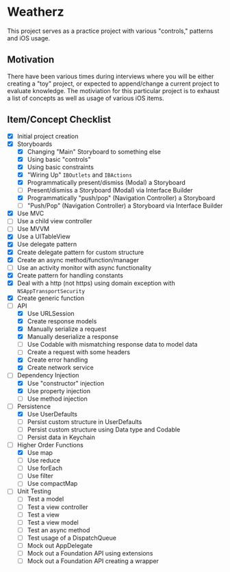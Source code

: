 # Weatherz

This project serves as a practice project with various "controls," patterns and iOS usage.

## Motivation

There have been various times during interviews where you will be either creating a "toy" project, or expected to append/change a current project to evaluate knowledge.  The motiviation for this particular project is to exhaust a list of concepts as well as usage of various iOS items.

## Item/Concept Checklist

- [x] Initial project creation
- [x] Storyboards
  - [x] Changing "Main" Storyboard to something else
  - [x] Using basic "controls"
  - [x] Using basic constraints
  - [x] "Wiring Up" `IBOutlets` and `IBActions`
  - [x] Programmatically present/dismiss (Modal) a Storyboard
  - [ ] Present/dismiss a Storyboard (Modal) via Interface Builder
  - [x] Programmatically "push/pop" (Navigation Controller) a Storyboard
  - [ ] "Push/Pop" (Navigation Controller) a Storyboard via Interface Builder
- [x] Use MVC
- [ ] Use a child view controller
- [ ] Use MVVM
- [x] Use a UITableView
- [x] Use delegate pattern
- [x] Create delegate pattern for custom structure
- [x] Create an async method/function/manager
- [ ] Use an activity monitor with async functionality
- [x] Create pattern for handling constants
- [x] Deal with a http (not https) using domain exception with `NSAppTransportSecurity`
- [x] Create generic function
- [ ] API
  - [x] Use URLSession
  - [x] Create response models
  - [x] Manually serialize a request
  - [x] Manually deserialize a response
  - [ ] Use Codable with mismatching response data to model data
  - [ ] Create a request with some headers
  - [x] Create error handling
  - [x] Create network service
- [ ] Dependency Injection
  - [x] Use "constructor" injection
  - [x] Use property injection
  - [ ] Use method injection
- [ ] Persistence
  - [x] Use UserDefaults
  - [ ] Persist custom structure in UserDefaults
  - [ ] Persist custom structure using Data type and Codable
  - [ ] Persist data in Keychain
- [ ] Higher Order Functions
  - [x] Use map
  - [ ] Use reduce
  - [ ] Use forEach
  - [ ] Use filter
  - [ ] Use compactMap
- [ ] Unit Testing
  - [ ] Test a model
  - [ ] Test a view controller
  - [ ] Test a view
  - [ ] Test a view model
  - [ ] Test an async method
  - [ ] Test usage of a DispatchQueue
  - [ ] Mock out AppDelegate
  - [ ] Mock out a Foundation API using extensions
  - [ ] Mock out a Foundation API creating a wrapper